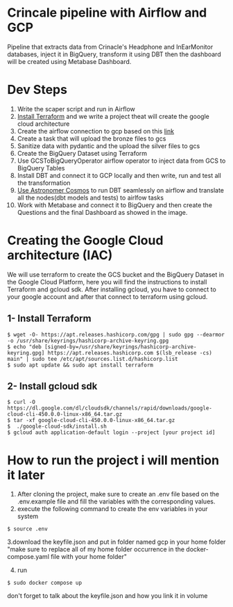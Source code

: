 # Crincale pipeline with Airflow and GCP
Pipeline that extracts data from Crinacle's Headphone and InEarMonitor databases, inject it in BigQuery, transform it using DBT then the dashboard will be created using Metabase Dashboard. 

# Dev Steps
1. Write the scaper script and run in Airflow
2. [Install Terraform](#install-terraform) and we write a project theat will create the google cloud architecture 
3. Create the airflow connection to gcp based on this [link](https://junjiejiang94.medium.com/get-started-with-airflow-google-cloud-platform-docker-a21c46e0f797) 
4. Create a task that will upload the bronze files to gcs
5. Sanitize data with pydantic and the upload the silver files to gcs
6. Create the BigQuery Dataset using Terraform
7. Use GCSToBigQueryOperator airflow operator to inject data from GCS to BigQuery Tables
8. Install DBT and connect it to GCP locally and then write, run and test all the transformation
9. [Use Astronomer Cosmos](https://astronomer.github.io/astronomer-cosmos/getting_started/index.html) to run DBT seamlessly on airflow and translate all the nodes(dbt models and tests) to airlfow tasks
10. Work with Metabase and connect it to BigQuery and then create the Questions and the final Dashboard as showed in the image.

# Creating the Google Cloud architecture (IAC)
We will use terraform to create the GCS bucket and the BigQuery Dataset in the Google Cloud Platform, here you will find the instructions to install Terraform and gcloud sdk.
After installing gcloud, you have to connect to your google account and after that connect to terraform using gcloud.
## 1- Install Terraform
```console
$ wget -O- https://apt.releases.hashicorp.com/gpg | sudo gpg --dearmor -o /usr/share/keyrings/hashicorp-archive-keyring.gpg
$ echo "deb [signed-by=/usr/share/keyrings/hashicorp-archive-keyring.gpg] https://apt.releases.hashicorp.com $(lsb_release -cs) main" | sudo tee /etc/apt/sources.list.d/hashicorp.list
$ sudo apt update && sudo apt install terraform
```

## 2- Install gcloud sdk

```console
$ curl -O https://dl.google.com/dl/cloudsdk/channels/rapid/downloads/google-cloud-cli-450.0.0-linux-x86_64.tar.gz
$ tar -xf google-cloud-cli-450.0.0-linux-x86_64.tar.gz
$  ./google-cloud-sdk/install.sh
$ gcloud auth application-default login --project [your project id]
```

# How to run the project i will mention it later
1. After cloning the project, make sure to create an .env file based on the .env.example file and fill the variables with the corresponding values.
2. execute the following command to create the env variables in your system
```console
$ source .env
```
3.download the keyfile.json and put in folder named gcp in your home folder "make sure to replace all of my home folder occurrence in the docker-compose.yaml file with your home folder"

4. run 

```console
$ sudo docker compose up
```

don't forget to talk about the keyfile.json and how you link it in volume